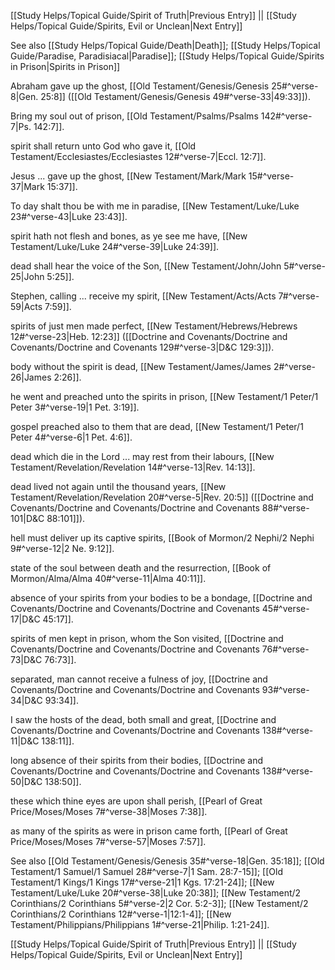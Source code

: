 [[Study Helps/Topical Guide/Spirit of Truth|Previous Entry]]  ||  [[Study Helps/Topical Guide/Spirits, Evil or Unclean|Next Entry]]

 See also [[Study Helps/Topical Guide/Death|Death]]; [[Study Helps/Topical Guide/Paradise, Paradisiacal|Paradise]]; [[Study Helps/Topical Guide/Spirits in Prison|Spirits in Prison]]

 Abraham gave up the ghost, [[Old Testament/Genesis/Genesis 25#^verse-8|Gen. 25:8]] ([[Old Testament/Genesis/Genesis 49#^verse-33|49:33]]).

 Bring my soul out of prison, [[Old Testament/Psalms/Psalms 142#^verse-7|Ps. 142:7]].

 spirit shall return unto God who gave it, [[Old Testament/Ecclesiastes/Ecclesiastes 12#^verse-7|Eccl. 12:7]].

 Jesus ... gave up the ghost, [[New Testament/Mark/Mark 15#^verse-37|Mark 15:37]].

 To day shalt thou be with me in paradise, [[New Testament/Luke/Luke 23#^verse-43|Luke 23:43]].

 spirit hath not flesh and bones, as ye see me have, [[New Testament/Luke/Luke 24#^verse-39|Luke 24:39]].

 dead shall hear the voice of the Son, [[New Testament/John/John 5#^verse-25|John 5:25]].

 Stephen, calling ... receive my spirit, [[New Testament/Acts/Acts 7#^verse-59|Acts 7:59]].

 spirits of just men made perfect, [[New Testament/Hebrews/Hebrews 12#^verse-23|Heb. 12:23]] ([[Doctrine and Covenants/Doctrine and Covenants/Doctrine and Covenants 129#^verse-3|D&C 129:3]]).

 body without the spirit is dead, [[New Testament/James/James 2#^verse-26|James 2:26]].

 he went and preached unto the spirits in prison, [[New Testament/1 Peter/1 Peter 3#^verse-19|1 Pet. 3:19]].

 gospel preached also to them that are dead, [[New Testament/1 Peter/1 Peter 4#^verse-6|1 Pet. 4:6]].

 dead which die in the Lord ... may rest from their labours, [[New Testament/Revelation/Revelation 14#^verse-13|Rev. 14:13]].

 dead lived not again until the thousand years, [[New Testament/Revelation/Revelation 20#^verse-5|Rev. 20:5]] ([[Doctrine and Covenants/Doctrine and Covenants/Doctrine and Covenants 88#^verse-101|D&C 88:101]]).

 hell must deliver up its captive spirits, [[Book of Mormon/2 Nephi/2 Nephi 9#^verse-12|2 Ne. 9:12]].

 state of the soul between death and the resurrection, [[Book of Mormon/Alma/Alma 40#^verse-11|Alma 40:11]].

 absence of your spirits from your bodies to be a bondage, [[Doctrine and Covenants/Doctrine and Covenants/Doctrine and Covenants 45#^verse-17|D&C 45:17]].

 spirits of men kept in prison, whom the Son visited, [[Doctrine and Covenants/Doctrine and Covenants/Doctrine and Covenants 76#^verse-73|D&C 76:73]].

 separated, man cannot receive a fulness of joy, [[Doctrine and Covenants/Doctrine and Covenants/Doctrine and Covenants 93#^verse-34|D&C 93:34]].

 I saw the hosts of the dead, both small and great, [[Doctrine and Covenants/Doctrine and Covenants/Doctrine and Covenants 138#^verse-11|D&C 138:11]].

 long absence of their spirits from their bodies, [[Doctrine and Covenants/Doctrine and Covenants/Doctrine and Covenants 138#^verse-50|D&C 138:50]].

 these which thine eyes are upon shall perish, [[Pearl of Great Price/Moses/Moses 7#^verse-38|Moses 7:38]].

 as many of the spirits as were in prison came forth, [[Pearl of Great Price/Moses/Moses 7#^verse-57|Moses 7:57]].

 See also [[Old Testament/Genesis/Genesis 35#^verse-18|Gen. 35:18]]; [[Old Testament/1 Samuel/1 Samuel 28#^verse-7|1 Sam. 28:7-15]]; [[Old Testament/1 Kings/1 Kings 17#^verse-21|1 Kgs. 17:21-24]]; [[New Testament/Luke/Luke 20#^verse-38|Luke 20:38]]; [[New Testament/2 Corinthians/2 Corinthians 5#^verse-2|2 Cor. 5:2-3]]; [[New Testament/2 Corinthians/2 Corinthians 12#^verse-1|12:1-4]]; [[New Testament/Philippians/Philippians 1#^verse-21|Philip. 1:21-24]].

[[Study Helps/Topical Guide/Spirit of Truth|Previous Entry]]  ||  [[Study Helps/Topical Guide/Spirits, Evil or Unclean|Next Entry]]